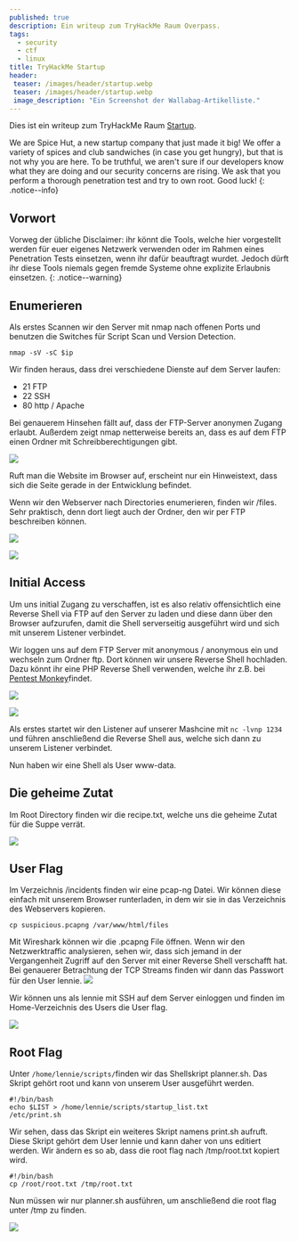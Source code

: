 ```yaml
---
published: true
description: Ein writeup zum TryHackMe Raum Overpass.
tags:
  - security
  - ctf
  - linux
title: TryHackMe Startup
header:
 teaser: /images/header/startup.webp
 teaser: /images/header/startup.webp
 image_description: "Ein Screenshot der Wallabag-Artikelliste."
---
```


Dies ist ein writeup zum TryHackMe Raum [Startup](https://tryhackme.com/room/startup).

We are Spice Hut, a new startup company that just made it big! We offer a variety of spices and club sandwiches (in case you get hungry), but that is not why you are here. To be truthful, we aren't sure if our developers know what they are doing and our security concerns are rising. We ask that you perform a thorough penetration test and try to own root. Good luck!
{: .notice--info}

## Vorwort

Vorweg der übliche Disclaimer: ihr könnt die Tools, welche hier vorgestellt werden für euer eigenes Netzwerk verwenden oder im Rahmen eines Penetration Tests einsetzen, wenn ihr dafür beauftragt wurdet. Jedoch dürft ihr diese Tools niemals gegen fremde Systeme ohne explizite Erlaubnis einsetzen.
{: .notice--warning}

## Enumerieren

Als erstes Scannen wir den Server mit nmap nach offenen Ports und benutzen die Switches für Script Scan und Version Detection.

`nmap -sV -sC $ip`

Wir finden heraus, dass drei verschiedene Dienste auf dem Server laufen:

- 21 FTP
- 22 SSH
- 80 http / Apache

Bei genauerem Hinsehen fällt auf, dass der FTP-Server anonymen Zugang erlaubt.
Außerdem zeigt nmap netterweise bereits an, dass es auf dem FTP einen Ordner mit Schreibberechtigungen gibt.

![]({{site.baseurl}}/images/startup01.png)

Ruft man die Website im Browser auf, erscheint nur ein Hinweistext, dass sich die Seite gerade in der Entwicklung befindet.

Wenn wir den Webserver nach Directories enumerieren, finden wir /files. Sehr praktisch, denn dort liegt auch der Ordner, den wir per FTP beschreiben können.

![]({{site.baseurl}}/images/startup02.png)

![]({{site.baseurl}}/images/startup03.png)
## Initial Access

Um uns initial Zugang zu verschaffen, ist es also relativ offensichtlich eine Reverse Shell via FTP auf den Server zu laden und diese dann über den Browser aufzurufen, damit die Shell serverseitig ausgeführt wird und sich mit unserem Listener verbindet.

Wir loggen uns auf dem FTP Server mit anonymous / anonymous ein und wechseln zum Ordner ftp.
Dort können wir unsere Reverse Shell hochladen. Dazu könnt ihr eine PHP Reverse Shell verwenden, welche ihr z.B. bei [Pentest Monkey](https://pentestmonkey.net/cheat-sheet/shells/reverse-shell-cheat-sheet)findet.

![]({{site.baseurl}}/images/startup05.png)  

![]({{site.baseurl}}/images/startup04.png)

Als erstes startet wir den Listener auf unserer Mashcine mit `nc -lvnp 1234` und führen anschließend die Reverse Shell aus, welche sich dann zu unserem Listener verbindet.

Nun haben wir eine Shell als User www-data.

## Die geheime Zutat
Im Root Directory finden wir die recipe.txt, welche uns die geheime Zutat für die Suppe verrät.

![]({{site.baseurl}}/images/startup06.png)

## User Flag

Im Verzeichnis /incidents finden wir eine pcap-ng Datei. Wir können diese einfach mit unserem Browser runterladen, in dem wir sie in das Verzeichnis des Webservers kopieren.

`cp suspicious.pcapng /var/www/html/files`

Mit Wireshark können wir die .pcapng File öffnen. Wenn wir den Netzwerktraffic analysieren, sehen wir, dass sich jemand in der Vergangenheit Zugriff auf den Server mit einer Reverse Shell verschafft hat. 
Bei genauerer Betrachtung der TCP Streams finden wir dann das Passwort für den User lennie.
![]({{site.baseurl}}/images/startup08.png)

Wir können uns als lennie mit SSH auf dem Server einloggen und finden im Home-Verzeichnis des Users die User flag.

![]({{site.baseurl}}/images/startup09.png)
## Root Flag

Unter `/home/lennie/scripts/`finden wir das Shellskript planner.sh.
Das Skript gehört root und kann von unserem User ausgeführt werden.

```
#!/bin/bash
echo $LIST > /home/lennie/scripts/startup_list.txt
/etc/print.sh
```

Wir sehen, dass das Skript ein weiteres Skript namens print.sh aufruft. 
Diese Skript gehört dem User lennie und kann daher von uns editiert werden.
Wir ändern es so ab, dass die root flag nach /tmp/root.txt kopiert wird.

```
#!/bin/bash
cp /root/root.txt /tmp/root.txt
```

Nun müssen wir nur planner.sh ausführen, um anschließend die root flag unter /tmp zu finden.  

![]({{site.baseurl}}/images/startup10.png)